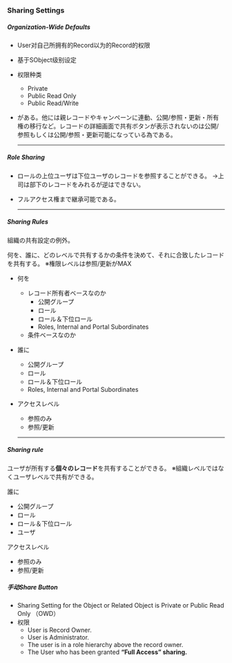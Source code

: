 ### Sharing Settings

##### Organization-Wide Defaults

- User对自己所拥有的Record以为的Record的权限

- 基于SObject级别设定

- 权限种类

  - Private
  - Public Read Only
  - Public Read/Write

- がある。他には親レコードやキャンペーンに連動、公開/参照・更新・所有権の移行など。レコードの詳細画面で共有ボタンが表示されないのは公開/参照もしくは公開/参照・更新可能になっている為である。

  ---

##### Role Sharing

- ロールの上位ユーザは下位ユーザのレコードを参照することができる。
  →上司は部下のレコードをみれるが逆はできない。

- フルアクセス権まで継承可能である。

  ---

##### Sharing Rules

組織の共有設定の例外。

何を、誰に、どのレベルで共有するかの条件を決めて、それに合致したレコードを共有する。
※権限レベルは参照/更新がMAX

- 何を

  - レコード所有者ベースなのか
    - 公開グループ
    - ロール
    - ロール＆下位ロール
    - Roles, Internal and Portal Subordinates
  - 条件ベースなのか

- 誰に

  - 公開グループ
  - ロール
  - ロール＆下位ロール
  - Roles, Internal and Portal Subordinates

- アクセスレベル

  - 参照のみ
  - 参照/更新

  ---

##### Sharing rule

ユーザが所有する**個々のレコード**を共有することができる。
※組織レベルではなくユーザレベルで共有ができる。

誰に

- 公開グループ
- ロール
- ロール＆下位ロール
- ユーザ

アクセスレベル

- 参照のみ
- 参照/更新

##### 手动Share Button

- Sharing Setting for the Object or Related Object is Private or Public Read Only （OWD）
- 权限
  - User is Record Owner.
  - User is Administrator.
  - The user is in a role hierarchy above the record owner.
  - The User who has been granted **“Full Access” sharing.**